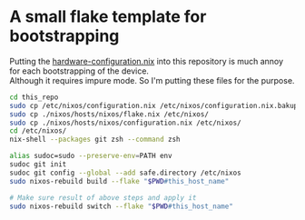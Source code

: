 # A small flake template for bootstrapping

Putting the [hardware-configuration.nix](/etc/nixos/hardware-configuration.nix) into this repository is much annoy for each bootstrapping of the device.\
Although it requires impure mode. So I'm putting these files for the purpose.

```bash
cd this_repo
sudo cp /etc/nixos/configuration.nix /etc/nixos/configuration.nix.bakup
sudo cp ./nixos/hosts/nixos/flake.nix /etc/nixos/
sudo cp ./nixos/hosts/nixos/configuration.nix /etc/nixos/
cd /etc/nixos/
nix-shell --packages git zsh --command zsh
```

```zsh
alias sudoc=sudo --preserve-env=PATH env
sudoc git init
sudoc git config --global --add safe.directory /etc/nixos
sudo nixos-rebuild build --flake "$PWD#this_host_name"

# Make sure result of above steps and apply it
sudo nixos-rebuild switch --flake "$PWD#this_host_name"
```
